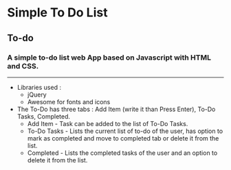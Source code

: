 # Simple To Do List
## To-do

### A simple to-do list web App based on Javascript with HTML and CSS. 
-----
* Libraries used :
  * jQuery
  * Awesome for fonts and icons
* The To-Do has three tabs : Add Item (write it than Press Enter), To-Do Tasks, Completed.
  * Add Item - Task can be added to the list of To-Do Tasks.
  * To-Do Tasks - Lists the current list of to-do of the user, has option to mark as completed and move to completed tab or delete it from the list.
  * Completed - Lists the completed tasks of the user and an option to delete it from the list.
